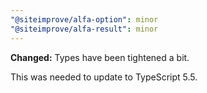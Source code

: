 ```yaml
---
"@siteimprove/alfa-option": minor
"@siteimprove/alfa-result": minor
---
```


**Changed:** Types have been tightened a bit.

This was needed to update to TypeScript 5.5.
